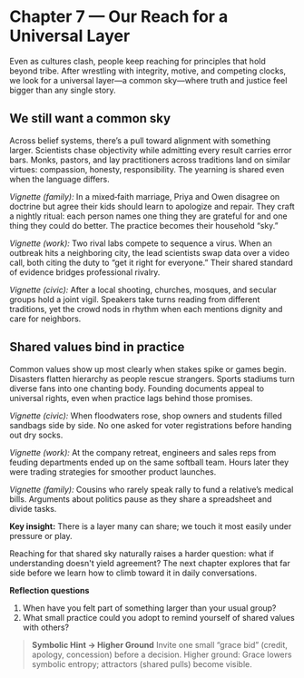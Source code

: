 # Chapter 7 — Our Reach for a Universal Layer

Even as cultures clash, people keep reaching for principles that hold beyond tribe. After wrestling with integrity, motive, and competing clocks, we look for a universal layer—a common sky—where truth and justice feel bigger than any single story.

## We still want a common sky

Across belief systems, there’s a pull toward alignment with something larger. Scientists chase objectivity while admitting every result carries error bars. Monks, pastors, and lay practitioners across traditions land on similar virtues: compassion, honesty, responsibility. The yearning is shared even when the language differs.

*Vignette (family):* In a mixed‑faith marriage, Priya and Owen disagree on doctrine but agree their kids should learn to apologize and repair. They craft a nightly ritual: each person names one thing they are grateful for and one thing they could do better. The practice becomes their household “sky.”

*Vignette (work):* Two rival labs compete to sequence a virus. When an outbreak hits a neighboring city, the lead scientists swap data over a video call, both citing the duty to “get it right for everyone.” Their shared standard of evidence bridges professional rivalry.

*Vignette (civic):* After a local shooting, churches, mosques, and secular groups hold a joint vigil. Speakers take turns reading from different traditions, yet the crowd nods in rhythm when each mentions dignity and care for neighbors.

## Shared values bind in practice

Common values show up most clearly when stakes spike or games begin. Disasters flatten hierarchy as people rescue strangers. Sports stadiums turn diverse fans into one chanting body. Founding documents appeal to universal rights, even when practice lags behind those promises.

*Vignette (civic):* When floodwaters rose, shop owners and students filled sandbags side by side. No one asked for voter registrations before handing out dry socks.

*Vignette (work):* At the company retreat, engineers and sales reps from feuding departments ended up on the same softball team. Hours later they were trading strategies for smoother product launches.

*Vignette (family):* Cousins who rarely speak rally to fund a relative’s medical bills. Arguments about politics pause as they share a spreadsheet and divide tasks.

**Key insight:** There is a layer many can share; we touch it most easily under pressure or play.

Reaching for that shared sky naturally raises a harder question: what if understanding doesn't yield agreement? The next chapter explores that far side before we learn how to climb toward it in daily conversations.

**Reflection questions**
1. When have you felt part of something larger than your usual group?
2. What small practice could you adopt to remind yourself of shared values with others?

> **Symbolic Hint → Higher Ground**
> Invite one small “grace bid” (credit, apology, concession) before a decision.
> Higher ground: Grace lowers symbolic entropy; attractors (shared pulls) become visible.
